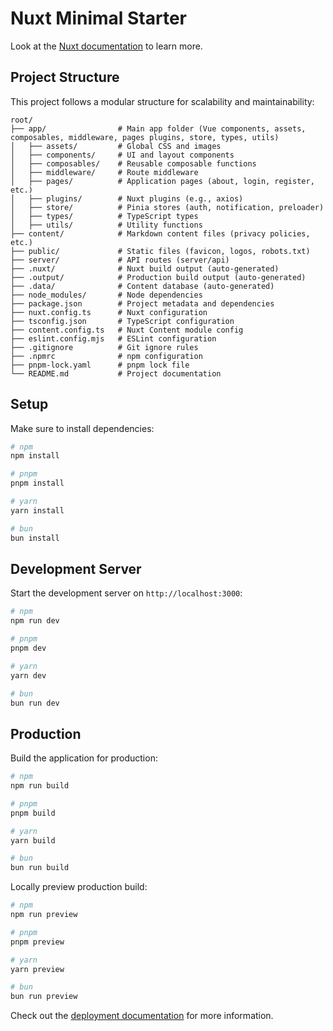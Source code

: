 # Nuxt Minimal Starter

Look at the [Nuxt documentation](https://nuxt.com/docs/getting-started/introduction) to learn more.

## Project Structure

This project follows a modular structure for scalability and maintainability:

```
root/
├── app/                # Main app folder (Vue components, assets, composables, middleware, pages plugins, store, types, utils)
│   ├── assets/         # Global CSS and images
│   ├── components/     # UI and layout components
│   ├── composables/    # Reusable composable functions
│   ├── middleware/     # Route middleware
│   ├── pages/          # Application pages (about, login, register, etc.)
│   ├── plugins/        # Nuxt plugins (e.g., axios)
│   ├── store/          # Pinia stores (auth, notification, preloader)
│   ├── types/          # TypeScript types
│   ├── utils/          # Utility functions
├── content/            # Markdown content files (privacy policies, etc.)
├── public/             # Static files (favicon, logos, robots.txt)
├── server/             # API routes (server/api)
├── .nuxt/              # Nuxt build output (auto-generated)
├── .output/            # Production build output (auto-generated)
├── .data/              # Content database (auto-generated)
├── node_modules/       # Node dependencies
├── package.json        # Project metadata and dependencies
├── nuxt.config.ts      # Nuxt configuration
├── tsconfig.json       # TypeScript configuration
├── content.config.ts   # Nuxt Content module config
├── eslint.config.mjs   # ESLint configuration
├── .gitignore          # Git ignore rules
├── .npmrc              # npm configuration
├── pnpm-lock.yaml      # pnpm lock file
└── README.md           # Project documentation
```

## Setup

Make sure to install dependencies:

```bash
# npm
npm install

# pnpm
pnpm install

# yarn
yarn install

# bun
bun install
```

## Development Server

Start the development server on `http://localhost:3000`:

```bash
# npm
npm run dev

# pnpm
pnpm dev

# yarn
yarn dev

# bun
bun run dev
```

## Production

Build the application for production:

```bash
# npm
npm run build

# pnpm
pnpm build

# yarn
yarn build

# bun
bun run build
```

Locally preview production build:

```bash
# npm
npm run preview

# pnpm
pnpm preview

# yarn
yarn preview

# bun
bun run preview
```

Check out the [deployment documentation](https://nuxt.com/docs/getting-started/deployment) for more information.
